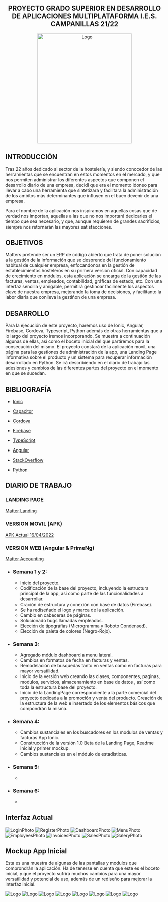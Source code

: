 <h2 align="center">PROYECTO GRADO SUPERIOR EN DESARROLLO DE APLICACIONES MULTIPLATAFORMA I.E.S. CAMPANILLAS 21/22</h2>
<div align="center">
  <img src="media/logoCompleto.svg" alt="Logo" width="300" height="350">
</div>


## INTRODUCCIÓN

Tras 22 años dedicado al sector de la hostelería, y siendo conocedor de las herramientas
que se encuentran en estos momentos en el mercado, y que nos permiten administrar los diferentes
aspectos que componen el desarrollo diario de una empresa, decidí que era el momento idoneo para
llevar a cabo una herramienta que sintetizara y facilitara la administración de los ambitos más determinantes
que influyen en el buen devenir de una empresa.

Para el nombre de la aplicación nos inspiramos en aquellas cosas que de verdad nos importan, aquellas a las
que no nos importará dedicarles el tiempo que sea necesario, y que, aunque requieren de grandes sacrificios,
siempre nos retornarán las mayores satisfacciones.


## OBJETIVOS

Matters pretende ser un ERP de código abierto que trata de poner solución a la gestión de la
información que se desprende del funcionamiento habitual de cualquier empresa,
enfocandonos en la gestión de establecimientos hosteleros en su primera versión oficial.
Con capacidad de crecimiento en módulos, esta aplicación se encarga de la gestión de las facturas,
ventas, empleados, contabilidad, gráficas de estado, etc.
Con una interfaz sencilla y amigable, permitirá gestinoar facilmente los aspectos clave de nuestra empresa,
mejorando la toma de decisiones, y facilitanto la labor diaria que conlleva la gestiñon de una empresa.


## DESARROLLO

Para la ejecución de este proyecto, haremos uso de Ionic, Angular, Firebase, Cordova, Typescript, Python además de otras herramientas que a lo largo del proyecto iremos incorporando.
Se muestra a continuación algunas de ellas, así como el boceto inicial del que partiremos para la consecución del mismo.
El proyecto constará de la aplicación movil, una página para las gestiones de administración de la app, una Landing Page informativa sobre el producto y un sistema para recuperar información desarrollado en Python.
Se irá describiendo en el diario de trabajo las adesiones y cambios de las diferentes partes del proyecto en el momento en que se sucedan. 

## BIBLIOGRAFÍA
  - <a href="https://ionicframework.com/docs/"><p>Ionic</p></a>
  - <a href="https://capacitorjs.com/"><p>Capacitor</p></a>
  - <a href="https://ionicframework.com/docs/native/iamport-cordova"><p>Cordova</p></a>
  - <a href="https://console.firebase.google.com/u/2/"><p>Firebase</p></a>
  - <a href="https://www.typescriptlang.org/docs/"><p>TypeScript</p></a>
  - <a href="https://angular.io/"><p>Angular</p></a>
  - <a href="https://es.stackoverflow.com/"><p>StackOverflow</p></a>
  - <a href="https://docs.python.org/3/"><p>Python</p></a>

## DIARIO DE TRABAJO

  ### LANDING PAGE
  <a href="https://github.com/Davidrbv/LandingPageMatter">Matter Landing</a>

  ### VERSION MOVIL (APK)
  <a href="media/app-debug.apk">APK Actual 16/04/2022</a>

  ### VERSION WEB (Angular & PrimeNg)
  <a href="https://github.com/Davidrbv/MatterAccounting">Matter Accounting</a>

  - ### Semana 1 y 2:
    - Inicio del proyecto.
    - Codificación de la base del proyecto, incluyendo la estructura principal de la app, así como parte de las funcionalidades a desarrollar.
    - Cración de estructura y conexión con base de datos (Firebase).
    - Se ha rediseñado el logo y marca de la aplicación.
    - Cambio en cabeceras de páginas.
    - Solucionado bugs llamadas empleados.
    - Elección de tipográfias (Microgramma y Roboto Condensed).
    - Elección de paleta de colores (Negro-Rojo).

  - ### Semana 3:
    - Agregado módulo dashboard a menu lateral.
    - Cambios en formatos de fecha en facturas y ventas.
    - Remodelación de busquedas tanto en ventas como en facturas para mayor versatilidad.
    - Inicio de la versión web creando las clases, componentes, paginas, modulos, servicios, almacenamiento en base de datos , así como toda la estructura base del proyecto.
    - Inicio de la LandingPage correspondiente a la parte comercial del proyecto dedicada a la promoción y venta del producto. Creación de la estructura de la web e insertado de los elementos
    básicos que compondrán la misma.

  - ### Semana 4:
    - Cambios sustanciales en los buscadores en los modulos de ventas y facturas App Ionic.
    - Construcción de la versión 1.0 Beta de la Landing Page, Readme inicial y primer mockup.
    - Cambios sustanciales en el módulo de estadísticas.

  - ### Semana 5:
    - 

  - ### Semana 6:
    - 

## Interfaz Actual

<img src="media/loginnew.png" alt="LoginPhoto">
<img src="media/registernew.png" alt="RegisterPhoto">
<img src="media/dashboardnew.png" alt="DashboardPhoto">
<img src="media/menunew.png" alt="MenuPhoto">
<img src="media/employeesnew.png" alt="EmployeesPhoto">
<img src="media/invoicesnew.png" alt="InvoicesPhoto">
<img src="media/salesnew.png" alt="SalesPhoto">
<img src="media/galerynew.png" alt="GaleryPhoto">

## Mockup App Inicial

Esta es una muestra de algunas de las pantallas y modulos que comprondrán la aplicación.
Ha de tenerse en cuenta que este es el boceto inicial, y que el proyecto sufrirá muchos cambios para
una mayor versatilidad y potencial de uso, además de un rediseño
para mejorar la interfaz inicial.


<img src="media/loginmatter.png" alt="Logo">
<img src="media/registermatter.png" alt="Logo">
<img src="media/dashboardmatter.png" alt="Logo">
<img src="media/menumatter.png" alt="Logo">
<img src="media/employeematter.png" alt="Logo">
<img src="media/invoicematter.png" alt="Logo">
<img src="media/salematter.png" alt="Logo">
<img src="media/galerymatter.png" alt="Logo">







